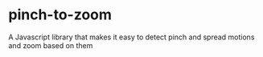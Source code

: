 # pinch-to-zoom
A Javascript library that makes it easy to detect pinch and spread motions and zoom based on them
